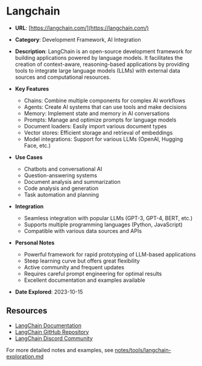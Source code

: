 # Langchain

- **URL**: [https://langchain.com/](https://langchain.com/)
- **Category**: Development Framework, AI Integration
- **Description**: LangChain is an open-source development framework for building applications powered by language models. It facilitates the creation of context-aware, reasoning-based applications by providing tools to integrate large language models (LLMs) with external data sources and computational resources.

- **Key Features**
  - Chains: Combine multiple components for complex AI workflows
  - Agents: Create AI systems that can use tools and make decisions
  - Memory: Implement state and memory in AI conversations
  - Prompts: Manage and optimize prompts for language models
  - Document loaders: Easily import various document types
  - Vector stores: Efficient storage and retrieval of embeddings
  - Model integrations: Support for various LLMs (OpenAI, Hugging Face, etc.)

- **Use Cases**
  - Chatbots and conversational AI
  - Question-answering systems
  - Document analysis and summarization
  - Code analysis and generation
  - Task automation and planning

- **Integration**
  - Seamless integration with popular LLMs (GPT-3, GPT-4, BERT, etc.)
  - Supports multiple programming languages (Python, JavaScript)
  - Compatible with various data sources and APIs

- **Personal Notes**
  - Powerful framework for rapid prototyping of LLM-based applications
  - Steep learning curve but offers great flexibility
  - Active community and frequent updates
  - Requires careful prompt engineering for optimal results
  - Excellent documentation and examples available

- **Date Explored**: 2023-10-15

## Resources

- [LangChain Documentation](https://python.langchain.com/en/latest/index.html)
- [LangChain GitHub Repository](https://github.com/hwchase17/langchain)
- [LangChain Discord Community](https://discord.gg/6adMQxSpJS)


For more detailed notes and examples, see [notes/tools/langchain-exploration.md](notes/tools/langchain-exploration.md)